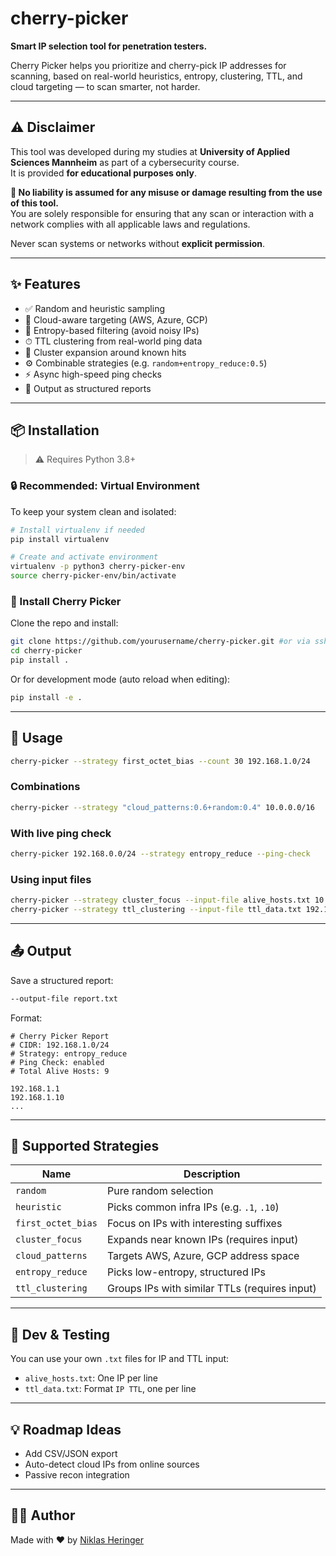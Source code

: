 # cherry-picker

**Smart IP selection tool for penetration testers.**

Cherry Picker helps you prioritize and cherry-pick IP addresses for scanning, based on real-world heuristics, entropy, clustering, TTL, and cloud targeting — to scan smarter, not harder.

---

## ⚠️ Disclaimer

This tool was developed during my studies at **University of Applied Sciences Mannheim** as part of a cybersecurity course.  
It is provided **for educational purposes only**.

**📌 No liability is assumed for any misuse or damage resulting from the use of this tool.**  
You are solely responsible for ensuring that any scan or interaction with a network complies with all applicable laws and regulations.

Never scan systems or networks without **explicit permission**.

---

## ✨ Features

- ✅ Random and heuristic sampling
- 🎯 Cloud-aware targeting (AWS, Azure, GCP)
- 🧠 Entropy-based filtering (avoid noisy IPs)
- ⏱ TTL clustering from real-world ping data
- 📡 Cluster expansion around known hits
- ⚙️ Combinable strategies (e.g. `random+entropy_reduce:0.5`)
- ⚡ Async high-speed ping checks
- 📄 Output as structured reports

---

## 📦 Installation

> ⚠️ Requires Python 3.8+

### 🔒 Recommended: Virtual Environment

To keep your system clean and isolated:

```bash
# Install virtualenv if needed
pip install virtualenv

# Create and activate environment
virtualenv -p python3 cherry-picker-env
source cherry-picker-env/bin/activate
```

### 🚀 Install Cherry Picker

Clone the repo and install:

```bash
git clone https://github.com/yourusername/cherry-picker.git #or via ssh
cd cherry-picker
pip install .
```

Or for development mode (auto reload when editing):

```bash
pip install -e .
```

---

## 🚀 Usage

```bash
cherry-picker --strategy first_octet_bias --count 30 192.168.1.0/24
```

### Combinations

```bash
cherry-picker --strategy "cloud_patterns:0.6+random:0.4" 10.0.0.0/16
```

### With live ping check

```bash
cherry-picker 192.168.0.0/24 --strategy entropy_reduce --ping-check
```

### Using input files

```bash
cherry-picker --strategy cluster_focus --input-file alive_hosts.txt 10.0.0.0/16 
cherry-picker --strategy ttl_clustering --input-file ttl_data.txt 192.168.1.0/24
```

---

## 📤 Output

Save a structured report:

```bash
--output-file report.txt
```

Format:
```
# Cherry Picker Report
# CIDR: 192.168.1.0/24
# Strategy: entropy_reduce
# Ping Check: enabled
# Total Alive Hosts: 9

192.168.1.1
192.168.1.10
...
```

---

## 🤖 Supported Strategies

| Name               | Description |
|--------------------|-------------|
| `random`           | Pure random selection |
| `heuristic`        | Picks common infra IPs (e.g. `.1`, `.10`) |
| `first_octet_bias` | Focus on IPs with interesting suffixes |
| `cluster_focus`    | Expands near known IPs (requires input) |
| `cloud_patterns`   | Targets AWS, Azure, GCP address space |
| `entropy_reduce`   | Picks low-entropy, structured IPs |
| `ttl_clustering`   | Groups IPs with similar TTLs (requires input) |

---

## 🔧 Dev & Testing

You can use your own `.txt` files for IP and TTL input:

- `alive_hosts.txt`: One IP per line
- `ttl_data.txt`: Format `IP TTL`, one per line

---

## 💡 Roadmap Ideas

- Add CSV/JSON export
- Auto-detect cloud IPs from online sources
- Passive recon integration

---

## 🧑‍💻 Author

Made with ❤️ by [Niklas Heringer](https://niklas-heringer.com)
```

